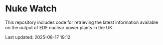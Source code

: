 # Nuke Watch

This repository includes code for retrieving the latest information available on the output of EDF nuclear power plants in the UK.

Last updated: 2025-08-17 19:12
